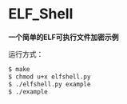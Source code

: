 # ELF_Shell

**一个简单的ELF可执行文件加密示例**

运行方式：

```bash
$ make
$ chmod u+x elfshell.py
$ ./elfshell.py example
$ ./example
```


